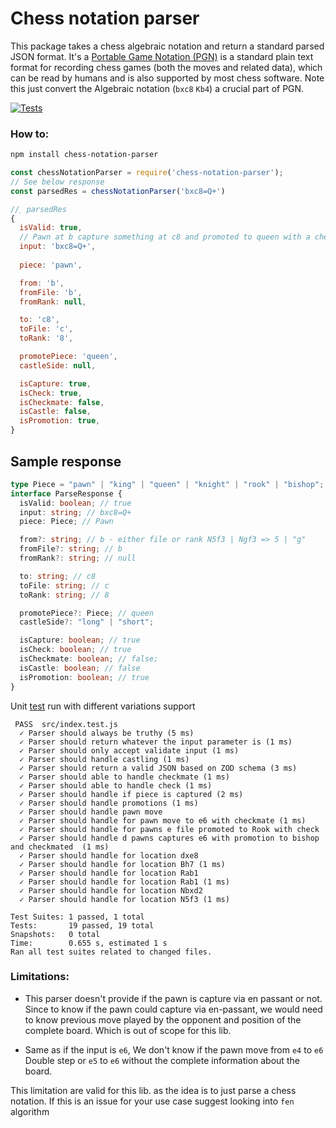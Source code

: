 # Chess notation parser
This package takes a chess algebraic notation and return a standard parsed JSON format. It's a [Portable Game Notation (PGN)][wiki] is a standard plain text format for recording chess games (both the moves and related data), which can be read by humans and is also supported by most chess software. Note this just convert the Algebraic notation (`bxc8` `Kb4`) a crucial part of PGN.

[![Tests](https://img.shields.io/github/actions/workflow/status/salman2301/chess-notation-parser/on-push.yaml?branch=main)](https://github.com/salman2301/chess-notation-parser/actions)

### How to:
```sh
npm install chess-notation-parser
```

```js
const chessNotationParser = require('chess-notation-parser');
// See below response
const parsedRes = chessNotationParser('bxc8=Q+')

```

```js
//˯ parsedRes
{
  isValid: true,
  // Pawn at b capture something at c8 and promoted to queen with a check
  input: 'bxc8=Q+',
  
  piece: 'pawn',

  from: 'b',
  fromFile: 'b',
  fromRank: null,

  to: 'c8',
  toFile: 'c',
  toRank: '8',

  promotePiece: 'queen',
  castleSide: null,

  isCapture: true,
  isCheck: true,
  isCheckmate: false,
  isCastle: false,
  isPromotion: true,
}
```


## Sample response

```ts
type Piece = "pawn" | "king" | "queen" | "knight" | "rook" | "bishop";
interface ParseResponse {
  isValid: boolean; // true
  input: string; // bxc8=Q+
  piece: Piece; // Pawn

  from?: string; // b - either file or rank N5f3 | Ngf3 => 5 | "g"
  fromFile?: string; // b
  fromRank?: string; // null

  to: string; // c8
  toFile: string; // c
  toRank: string; // 8

  promotePiece?: Piece; // queen
  castleSide?: "long" | "short";

  isCapture: boolean; // true
  isCheck: boolean; // true
  isCheckmate: boolean; // false;
  isCastle: boolean; // false
  isPromotion: boolean; // true
}
```

Unit [test](./src/index.test.js) run with different variations support

```
 PASS  src/index.test.js
  ✓ Parser should always be truthy (5 ms)
  ✓ Parser should return whatever the input parameter is (1 ms)
  ✓ Parser should only accept validate input (1 ms)
  ✓ Parser should handle castling (1 ms)
  ✓ Parser should return a valid JSON based on ZOD schema (3 ms)
  ✓ Parser should able to handle checkmate (1 ms)
  ✓ Parser should able to handle check (1 ms)
  ✓ Parser should handle if piece is captured (2 ms)
  ✓ Parser should handle promotions (1 ms)
  ✓ Parser should handle pawn move
  ✓ Parser should handle for pawn move to e6 with checkmate (1 ms)
  ✓ Parser should handle for pawns e file promoted to Rook with check 
  ✓ Parser should handle d pawns captures e6 with promotion to bishop and checkmated  (1 ms)
  ✓ Parser should handle for location dxe8
  ✓ Parser should handle for location Bh7 (1 ms)
  ✓ Parser should handle for location Rab1
  ✓ Parser should handle for location Rab1 (1 ms)
  ✓ Parser should handle for location Nbxd2
  ✓ Parser should handle for location N5f3 (1 ms)

Test Suites: 1 passed, 1 total
Tests:       19 passed, 19 total
Snapshots:   0 total
Time:        0.655 s, estimated 1 s
Ran all test suites related to changed files.
```

### Limitations:
- This parser doesn't provide if the pawn is capture via en passant or not. Since to know if the pawn could capture via en-passant, we would need to know previous move played by the opponent and position of the complete board. Which is out of scope for this lib.

- Same as if the input is `e6`, We don't know if the pawn move from `e4` to `e6` Double step or `e5` to `e6` without the complete information about the board.

This limitation are valid for this lib. as the idea is to just parse a chess notation. If this is an issue for your use case suggest looking into `fen` algorithm

<!-- Links -->
[wiki]: https://en.wikipedia.org/wiki/Portable_Game_Notation
